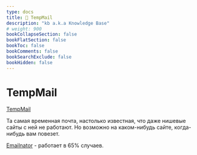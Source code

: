 ```yaml
---
type: docs
title: 🔷 TempMail
description: "kb a.k.a Knowledge Base"
# weight: 900
bookCollapseSection: false
bookFlatSection: false
bookToc: false
bookComments: false
bookSearchExclude: false
bookHidden: false
---
```


# TempMail

[TempMail](https://temp-mail.org/?nt)

Та самая временная почта, настолько известная, что даже нишевые сайты с ней не работают. Но возможно на каком-нибудь сайте, когда-нибудь вам повезет.

[Emailnator](../emailnator) - работает в 65% случаев.
